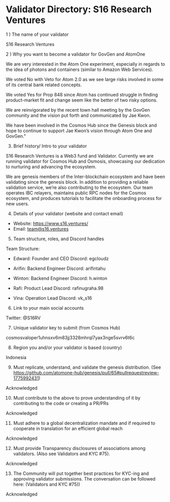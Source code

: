 # Validator Directory: S16 Research Ventures

1 ) The name of your validator

S16 Research Ventures

2 ) Why you want to become a validator for GovGen and AtomOne

We are very interested in the Atom One experiment, especially in regards to the idea of photons and containers (similar to Amazon Web Services).

We voted No with Veto for Atom 2.0 as we see large risks involved in some of its central bank related concepts.

We voted Yes for Prop 848 since Atom has continued struggle in finding product-market fit and change seem like the better of two risky options.

We are reinvigorated by the recent town hall meeting by the GovGen community and the vision put forth and communicated by Jae Kwon.

We have been involved in the Cosmos Hub since the Genesis block and hope to continue to support Jae Kwon’s vision through Atom One and GovGen."

3. Brief history/ Intro to your validator

S16 Research Ventures is a Web3 fund and Validator. Currently we are running validator for Cosmos Hub and Osmosis, showcasing our dedication to nurturing and advancing the ecosystem.

We are genesis members of the Inter-blockchain ecosystem and have been validating since the genesis block. In addition to providing a reliable validation service, we’re also contributing to the ecosystem. Our team operates IBC relayers, maintains public RPC nodes for the Cosmos ecosystem, and produces tutorials to facilitate the onboarding process for new users.

4. Details of your validator (website and contact email)

-  Website: https://www.s16.ventures/
-  Email: team@s16.ventures

5. Team structure, roles, and Discord handles

Team Structure:

-  Edward: Founder and CEO
   Discord: egcloudz

-  Arifin: Backend Engineer
   Discord: arifintahu

-  Winton: Backend Engineer
   Discord: h.winton

-  Rafi: Product Lead
   Discord: rafinugraha.98

-  Vina: Operation Lead
   Discord: vk_s16

6. Link to your main social accounts

Twitter: @S16RV

7. Unique validator key to submit (from Cosmos Hub)

cosmosvaloper1uhnsxv6m83jj3328mhrql7yax3nge5svrv6t6c

8. Region you and/or your validator is based (country)

Indonesia

9. Must replicate, understand, and validate the genesis distribution. (See https://github.com/atomone-hub/genesis/pull/65#pullrequestreview-1775992431)

Acknowledged

10. Must contribute to the above to prove understanding of it by contributing to the code or creating a PR/PRs

Acknowledged

11. Must adhere to a global decentralization mandate and if required to cooperate in translation for an efficient global reach

Acknowledged

12. Must provide Transparency disclosures of associations among validators. (Also see Validators and KYC #75).

Acknowledged

13. The Community will put together best practices for KYC-ing and approving validator submissions. The conversation can be followed here: (Validators and KYC #75))

Acknowledged
